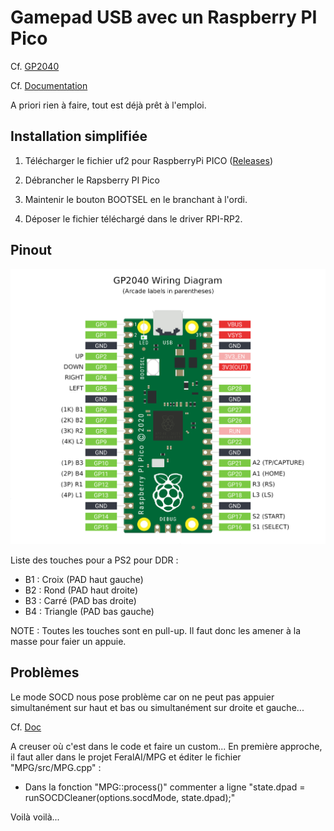# Gamepad USB avec un Raspberry PI Pico

Cf. [GP2040](https://github.com/FeralAI/GP2040)

Cf. [Documentation](https://gp2040.info)

A priori rien à faire, tout est déjà prêt à l'emploi.

## Installation simplifiée

1) Télécharger le fichier uf2 pour RaspberryPi PICO ([Releases](https://github.com/FeralAI/GP2040/releases))

2) Débrancher le Rapsberry PI Pico

3) Maintenir le bouton BOOTSEL en le branchant à l'ordi.

4) Déposer le fichier téléchargé dans le driver RPI-RP2.


## Pinout

![Pinout](assets/PinMapping.png)

Liste des touches pour a PS2 pour DDR :
- B1 : Croix (PAD haut gauche)
- B2 : Rond (PAD haut droite)
- B3 : Carré (PAD bas droite)
- B4 : Triangle (PAD bas gauche)

NOTE : Toutes les touches sont en pull-up. Il faut donc les amener à la masse pour faier un appuie.

## Problèmes

Le mode SOCD nous pose problème car on ne peut pas appuier simultanément sur haut et bas ou simultanément sur droite et gauche...

Cf. [Doc](https://gp2040.info/#/usage?id=socd-modes)

A creuser où c'est dans le code et faire un custom...
En première approche, il faut aller dans le projet FeralAI/MPG et éditer le fichier "MPG/src/MPG.cpp" :
- Dans la fonction "MPG::process()" commenter a ligne "state.dpad = runSOCDCleaner(options.socdMode, state.dpad);"

Voilà voilà...
